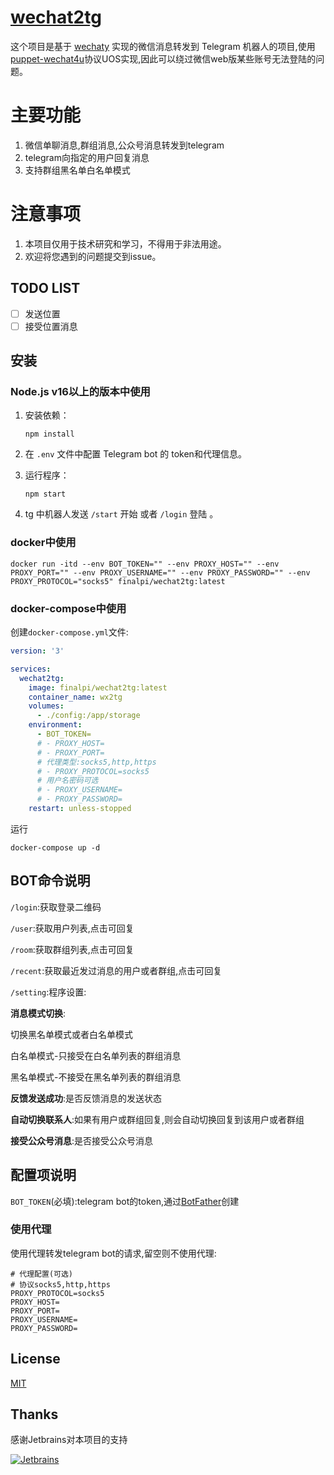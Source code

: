 # [wechat2tg](https://github.com/finalpi/wechat2tg)

这个项目是基于 [wechaty](https://github.com/wechaty/wechaty) 实现的微信消息转发到 Telegram 机器人的项目,使用[puppet-wechat4u](https://github.com/wechaty/puppet-wechat4u)协议UOS实现,因此可以绕过微信web版某些账号无法登陆的问题。

# 主要功能

1. 微信单聊消息,群组消息,公众号消息转发到telegram
2. telegram向指定的用户回复消息
3. 支持群组黑名单白名单模式

# 注意事项

1. 本项目仅用于技术研究和学习，不得用于非法用途。
2. 欢迎将您遇到的问题提交到issue。

## TODO LIST

- [ ] 发送位置
- [ ] 接受位置消息

## 安装

### Node.js v16以上的版本中使用

1. 安装依赖：

   ```shell
   npm install
   ```

2. 在 `.env` 文件中配置 Telegram bot 的 token和代理信息。

3. 运行程序：

   ```shell
   npm start
   ```

4. tg 中机器人发送 `/start` 开始 或者 `/login` 登陆 。

### docker中使用
```shell
docker run -itd --env BOT_TOKEN="" --env PROXY_HOST="" --env PROXY_PORT="" --env PROXY_USERNAME="" --env PROXY_PASSWORD="" --env PROXY_PROTOCOL="socks5" finalpi/wechat2tg:latest
```

### docker-compose中使用
创建`docker-compose.yml`文件:
```yaml
version: '3'

services:
  wechat2tg:
    image: finalpi/wechat2tg:latest
    container_name: wx2tg
    volumes:
      - ./config:/app/storage
    environment:
      - BOT_TOKEN=
      # - PROXY_HOST=
      # - PROXY_PORT=
      # 代理类型:socks5,http,https
      # - PROXY_PROTOCOL=socks5
      # 用户名密码可选
      # - PROXY_USERNAME=
      # - PROXY_PASSWORD=
    restart: unless-stopped

```
运行
```shell
docker-compose up -d
```
## BOT命令说明

`/login`:获取登录二维码

`/user`:获取用户列表,点击可回复

`/room`:获取群组列表,点击可回复

`/recent`:获取最近发过消息的用户或者群组,点击可回复

`/setting`:程序设置:

**消息模式切换**: 

切换黑名单模式或者白名单模式

白名单模式-只接受在白名单列表的群组消息

黑名单模式-不接受在黑名单列表的群组消息

**反馈发送成功**:是否反馈消息的发送状态

**自动切换联系人**:如果有用户或群组回复,则会自动切换回复到该用户或者群组

**接受公众号消息**:是否接受公众号消息

## 配置项说明

`BOT_TOKEN`(必填):telegram bot的token,通过[BotFather](https://t.me/BotFather)创建

### 使用代理

使用代理转发telegram bot的请求,留空则不使用代理:
```
# 代理配置(可选)
# 协议socks5,http,https
PROXY_PROTOCOL=socks5
PROXY_HOST=
PROXY_PORT=
PROXY_USERNAME=
PROXY_PASSWORD=
```

## License

[MIT](LICENSE)

## Thanks

感谢Jetbrains对本项目的支持

[![Jetbrains](https://resources.jetbrains.com/storage/products/company/brand/logos/jb_beam.png)](https://www.jetbrains.com)
